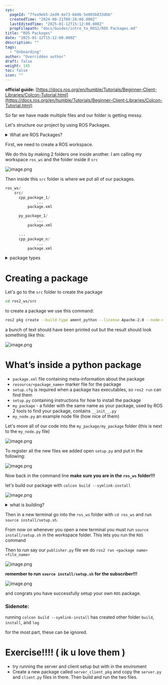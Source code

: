 ```yaml
---
sys:
  pageId: "7fea9eb5-2ed9-4e73-b6d6-5e093b833dbb"
  createdTime: "2024-08-21T00:28:00.000Z"
  lastEditedTime: "2025-01-12T15:12:00.000Z"
  propFilepath: "docs/Guides/intro_to_ROS2/ROS Packages.md"
title: "ROS Packages"
date: "2025-01-12T15:12:00.000Z"
description: ""
tags:
  - "Onboarding"
author: "Overridden author"
draft: false
weight: 145
toc: false
icon: ""
---
```


**official guide:** [https://docs.ros.org/en/humble/Tutorials/Beginner-Client-Libraries/Colcon-Tutorial.html](https://docs.ros.org/en/humble/Tutorials/Beginner-Client-Libraries/Colcon-Tutorial.html)

So far we have made multiple files and our folder is getting messy.

Let's structure our project by using ROS Packages.

<details>

<summary>What are ROS Packages?</summary>

ROS Packages are, as the name implies, packages of code that are highly sharable between ROS developers.

They consist of a folder, `package.xml` file, and source code

```python
      cpp_package_1/
		      ... imagine much code files here ..
          package.xml
```

</details>

First, we need to create a ROS workspace.

We do this by making 2 folders one inside another. I am calling my workspace `ros_ws` and the folder inside it `src`

![image.png](https://prod-files-secure.s3.us-west-2.amazonaws.com/d518164a-d88e-44d1-a4ee-3adb3bd8bce0/70706947-fd18-4537-a67b-e12946812d31/image.png?X-Amz-Algorithm=AWS4-HMAC-SHA256&X-Amz-Content-Sha256=UNSIGNED-PAYLOAD&X-Amz-Credential=ASIAZI2LB4664ZCSN6FE%2F20250604%2Fus-west-2%2Fs3%2Faws4_request&X-Amz-Date=20250604T091006Z&X-Amz-Expires=3600&X-Amz-Security-Token=IQoJb3JpZ2luX2VjEFEaCXVzLXdlc3QtMiJIMEYCIQDsqYtA1pGVsVk3zK6wiJSYY9sbt4%2FyOX6LIzk0mSVqtgIhAK%2FCoD3AvyMXHdWxQOiBRufE%2B8Xt294xEk6QD6sJXe6sKv8DCCoQABoMNjM3NDIzMTgzODA1IgwNsPF7DEy2Smy9JDgq3ANWvaKxHaGAGZSNs610sna1kRRklAR98T1VFGQ4CMJEznsSLgFSpfIaQBBIBd6CFJlDUl1OC6aWJQ7S2OoqnamwQwaQ0EBnBW4U6cvtHn4xTfOPMOr%2BmIRsRGIDhRrdmmbdUI7kHUmbgH%2BW%2FMFiVGjNI3SSnlyiX590P18d0KIFXrtXCNcpMGOgYFgLlM2jovzQIL%2BSMCl%2FBf2uxbAJL2i0Cq0KUdgdiEOFYQUwCDks56wcEDtE%2BxJx81mVMmvcMB6jUar4mxz7n6%2BV9JQC5WlJpKtKi4OCtmpRl6sEO7ztZUnltT%2F10szFFbk1H4JzVwVBddiOHjAwH6W59LlH%2FnJKQQlz1CVARtydR6MmXZVj8L5S43vEq4F3%2BsQ8d4TUvygvYR8%2FnC7LCrSbWhui8ryseAJuTe7nR1KrcBHamJOZwAISX%2FSiMziviBnXi8Kgv19tGF8WQ26tFNF67YZjx20Gs37C6v2%2BTPP8lrsKHzqtOMi2rsA1WFD%2Bq8Gb1GSVSnlpKR5P4A8vhkMuJgXmqRgHdEPsp7BMrmZwRmaUzSrr1XKTQwPys56dEmD1v3Coz%2Fh7Wn8aWu1PAubH%2BwUukmAsb0mKFfV7BdxYfjTXtCnGaRMjAqwKlnaQbJnqNTCviYDCBjqkAZPgkcDjoLGqyiLn4Pz3MnFezaWYCzfr3iLWyBRJbei9zZBPb6NaYPd9jVG2E28hXgYDQS8Mhc%2FUr%2BTOfSdsIyKS7DYt%2F298b8rR0QnAvv5bJP3VpweJr%2BMBWfF6hrYx1QTi2yLo25ChKLeD5EOqXsDKrs%2FoQZuNsOOUNz8V8MBoGqrFZOtUvPqFXnBj5R0a%2FQG%2FZVPo6j%2BgbOHmo%2F0Mx%2Bi0esv%2B&X-Amz-Signature=8e099c92785cc39596520f9646af0b15c0730695440ed22eb6ecc1ec0caf7192&X-Amz-SignedHeaders=host&x-id=GetObject)

Then inside this `src` folder is where we put all of our packages.

```python
ros_ws/
    src/
      cpp_package_1/
		      ...
          package.xml

      py_package_1/
		      ...
          package.xml

      ...
      cpp_package_n/
		      ...
          package.xml

```

<details>

<summary>package types</summary>

packages can be either `C++` or python.

the intern file structure is different for each but for this guide we will stick to creating python packages

</details>

# Creating a package

Let's go to the `src` folder to create the package

```bash
cd ros2_ws/src
```

to create a package we use this command:

```bash
ros2 pkg create --build-type ament_python --license Apache-2.0 --node-name my_node my_package
```

a bunch of text should have been printed out but the result should look something like this:

![image.png](https://prod-files-secure.s3.us-west-2.amazonaws.com/d518164a-d88e-44d1-a4ee-3adb3bd8bce0/e6cf1e3f-8512-4a3e-b131-079f800bf3e8/image.png?X-Amz-Algorithm=AWS4-HMAC-SHA256&X-Amz-Content-Sha256=UNSIGNED-PAYLOAD&X-Amz-Credential=ASIAZI2LB4664ZCSN6FE%2F20250604%2Fus-west-2%2Fs3%2Faws4_request&X-Amz-Date=20250604T091006Z&X-Amz-Expires=3600&X-Amz-Security-Token=IQoJb3JpZ2luX2VjEFEaCXVzLXdlc3QtMiJIMEYCIQDsqYtA1pGVsVk3zK6wiJSYY9sbt4%2FyOX6LIzk0mSVqtgIhAK%2FCoD3AvyMXHdWxQOiBRufE%2B8Xt294xEk6QD6sJXe6sKv8DCCoQABoMNjM3NDIzMTgzODA1IgwNsPF7DEy2Smy9JDgq3ANWvaKxHaGAGZSNs610sna1kRRklAR98T1VFGQ4CMJEznsSLgFSpfIaQBBIBd6CFJlDUl1OC6aWJQ7S2OoqnamwQwaQ0EBnBW4U6cvtHn4xTfOPMOr%2BmIRsRGIDhRrdmmbdUI7kHUmbgH%2BW%2FMFiVGjNI3SSnlyiX590P18d0KIFXrtXCNcpMGOgYFgLlM2jovzQIL%2BSMCl%2FBf2uxbAJL2i0Cq0KUdgdiEOFYQUwCDks56wcEDtE%2BxJx81mVMmvcMB6jUar4mxz7n6%2BV9JQC5WlJpKtKi4OCtmpRl6sEO7ztZUnltT%2F10szFFbk1H4JzVwVBddiOHjAwH6W59LlH%2FnJKQQlz1CVARtydR6MmXZVj8L5S43vEq4F3%2BsQ8d4TUvygvYR8%2FnC7LCrSbWhui8ryseAJuTe7nR1KrcBHamJOZwAISX%2FSiMziviBnXi8Kgv19tGF8WQ26tFNF67YZjx20Gs37C6v2%2BTPP8lrsKHzqtOMi2rsA1WFD%2Bq8Gb1GSVSnlpKR5P4A8vhkMuJgXmqRgHdEPsp7BMrmZwRmaUzSrr1XKTQwPys56dEmD1v3Coz%2Fh7Wn8aWu1PAubH%2BwUukmAsb0mKFfV7BdxYfjTXtCnGaRMjAqwKlnaQbJnqNTCviYDCBjqkAZPgkcDjoLGqyiLn4Pz3MnFezaWYCzfr3iLWyBRJbei9zZBPb6NaYPd9jVG2E28hXgYDQS8Mhc%2FUr%2BTOfSdsIyKS7DYt%2F298b8rR0QnAvv5bJP3VpweJr%2BMBWfF6hrYx1QTi2yLo25ChKLeD5EOqXsDKrs%2FoQZuNsOOUNz8V8MBoGqrFZOtUvPqFXnBj5R0a%2FQG%2FZVPo6j%2BgbOHmo%2F0Mx%2Bi0esv%2B&X-Amz-Signature=1befba9fcb74c7abc450f4a066c76359fad5319185f8199cd124976f9147e053&X-Amz-SignedHeaders=host&x-id=GetObject)

# What’s inside a python package

- `package.xml` file containing meta-information about the package
- `resource/<package_name>` marker file for the package
- `setup.cfg` is required when a package has executables, so `ros2 run` can find them
- `setup.py` containing instructions for how to install the package
- `my_package` - a folder with the same name as your package, used by ROS 2 tools to find your package, contains `__init__.py`
- `my_node.py` an example node file (how nice of them)

Let's move all of our code into the `my_package/my_package` folder (this is next to the `my_node.py` file)

![image.png](https://prod-files-secure.s3.us-west-2.amazonaws.com/d518164a-d88e-44d1-a4ee-3adb3bd8bce0/9ce58f11-0da9-4d3e-b86d-506a9685d378/image.png?X-Amz-Algorithm=AWS4-HMAC-SHA256&X-Amz-Content-Sha256=UNSIGNED-PAYLOAD&X-Amz-Credential=ASIAZI2LB4664ZCSN6FE%2F20250604%2Fus-west-2%2Fs3%2Faws4_request&X-Amz-Date=20250604T091006Z&X-Amz-Expires=3600&X-Amz-Security-Token=IQoJb3JpZ2luX2VjEFEaCXVzLXdlc3QtMiJIMEYCIQDsqYtA1pGVsVk3zK6wiJSYY9sbt4%2FyOX6LIzk0mSVqtgIhAK%2FCoD3AvyMXHdWxQOiBRufE%2B8Xt294xEk6QD6sJXe6sKv8DCCoQABoMNjM3NDIzMTgzODA1IgwNsPF7DEy2Smy9JDgq3ANWvaKxHaGAGZSNs610sna1kRRklAR98T1VFGQ4CMJEznsSLgFSpfIaQBBIBd6CFJlDUl1OC6aWJQ7S2OoqnamwQwaQ0EBnBW4U6cvtHn4xTfOPMOr%2BmIRsRGIDhRrdmmbdUI7kHUmbgH%2BW%2FMFiVGjNI3SSnlyiX590P18d0KIFXrtXCNcpMGOgYFgLlM2jovzQIL%2BSMCl%2FBf2uxbAJL2i0Cq0KUdgdiEOFYQUwCDks56wcEDtE%2BxJx81mVMmvcMB6jUar4mxz7n6%2BV9JQC5WlJpKtKi4OCtmpRl6sEO7ztZUnltT%2F10szFFbk1H4JzVwVBddiOHjAwH6W59LlH%2FnJKQQlz1CVARtydR6MmXZVj8L5S43vEq4F3%2BsQ8d4TUvygvYR8%2FnC7LCrSbWhui8ryseAJuTe7nR1KrcBHamJOZwAISX%2FSiMziviBnXi8Kgv19tGF8WQ26tFNF67YZjx20Gs37C6v2%2BTPP8lrsKHzqtOMi2rsA1WFD%2Bq8Gb1GSVSnlpKR5P4A8vhkMuJgXmqRgHdEPsp7BMrmZwRmaUzSrr1XKTQwPys56dEmD1v3Coz%2Fh7Wn8aWu1PAubH%2BwUukmAsb0mKFfV7BdxYfjTXtCnGaRMjAqwKlnaQbJnqNTCviYDCBjqkAZPgkcDjoLGqyiLn4Pz3MnFezaWYCzfr3iLWyBRJbei9zZBPb6NaYPd9jVG2E28hXgYDQS8Mhc%2FUr%2BTOfSdsIyKS7DYt%2F298b8rR0QnAvv5bJP3VpweJr%2BMBWfF6hrYx1QTi2yLo25ChKLeD5EOqXsDKrs%2FoQZuNsOOUNz8V8MBoGqrFZOtUvPqFXnBj5R0a%2FQG%2FZVPo6j%2BgbOHmo%2F0Mx%2Bi0esv%2B&X-Amz-Signature=7d2b4fe5ba02ee2322629af2fdc4063c69e784016a36173c146b9696158b9682&X-Amz-SignedHeaders=host&x-id=GetObject)

To register all the new files we added open `setup.py` and put in the following:

![image.png](https://prod-files-secure.s3.us-west-2.amazonaws.com/d518164a-d88e-44d1-a4ee-3adb3bd8bce0/1cd7c262-4cae-4496-9d75-c178537d24a2/image.png?X-Amz-Algorithm=AWS4-HMAC-SHA256&X-Amz-Content-Sha256=UNSIGNED-PAYLOAD&X-Amz-Credential=ASIAZI2LB4664ZCSN6FE%2F20250604%2Fus-west-2%2Fs3%2Faws4_request&X-Amz-Date=20250604T091006Z&X-Amz-Expires=3600&X-Amz-Security-Token=IQoJb3JpZ2luX2VjEFEaCXVzLXdlc3QtMiJIMEYCIQDsqYtA1pGVsVk3zK6wiJSYY9sbt4%2FyOX6LIzk0mSVqtgIhAK%2FCoD3AvyMXHdWxQOiBRufE%2B8Xt294xEk6QD6sJXe6sKv8DCCoQABoMNjM3NDIzMTgzODA1IgwNsPF7DEy2Smy9JDgq3ANWvaKxHaGAGZSNs610sna1kRRklAR98T1VFGQ4CMJEznsSLgFSpfIaQBBIBd6CFJlDUl1OC6aWJQ7S2OoqnamwQwaQ0EBnBW4U6cvtHn4xTfOPMOr%2BmIRsRGIDhRrdmmbdUI7kHUmbgH%2BW%2FMFiVGjNI3SSnlyiX590P18d0KIFXrtXCNcpMGOgYFgLlM2jovzQIL%2BSMCl%2FBf2uxbAJL2i0Cq0KUdgdiEOFYQUwCDks56wcEDtE%2BxJx81mVMmvcMB6jUar4mxz7n6%2BV9JQC5WlJpKtKi4OCtmpRl6sEO7ztZUnltT%2F10szFFbk1H4JzVwVBddiOHjAwH6W59LlH%2FnJKQQlz1CVARtydR6MmXZVj8L5S43vEq4F3%2BsQ8d4TUvygvYR8%2FnC7LCrSbWhui8ryseAJuTe7nR1KrcBHamJOZwAISX%2FSiMziviBnXi8Kgv19tGF8WQ26tFNF67YZjx20Gs37C6v2%2BTPP8lrsKHzqtOMi2rsA1WFD%2Bq8Gb1GSVSnlpKR5P4A8vhkMuJgXmqRgHdEPsp7BMrmZwRmaUzSrr1XKTQwPys56dEmD1v3Coz%2Fh7Wn8aWu1PAubH%2BwUukmAsb0mKFfV7BdxYfjTXtCnGaRMjAqwKlnaQbJnqNTCviYDCBjqkAZPgkcDjoLGqyiLn4Pz3MnFezaWYCzfr3iLWyBRJbei9zZBPb6NaYPd9jVG2E28hXgYDQS8Mhc%2FUr%2BTOfSdsIyKS7DYt%2F298b8rR0QnAvv5bJP3VpweJr%2BMBWfF6hrYx1QTi2yLo25ChKLeD5EOqXsDKrs%2FoQZuNsOOUNz8V8MBoGqrFZOtUvPqFXnBj5R0a%2FQG%2FZVPo6j%2BgbOHmo%2F0Mx%2Bi0esv%2B&X-Amz-Signature=31ce3771b4f429c5035c64387d461515f247db737cd0cde25bbbff51320c2d04&X-Amz-SignedHeaders=host&x-id=GetObject)

Now back in the command line **make sure you are in the** **`ros_ws`** **folder!!!**

let's build our package with `colcon build --symlink-install`

![image.png](https://prod-files-secure.s3.us-west-2.amazonaws.com/d518164a-d88e-44d1-a4ee-3adb3bd8bce0/2f2a0d27-b173-48fd-b189-5f5c0ce65619/image.png?X-Amz-Algorithm=AWS4-HMAC-SHA256&X-Amz-Content-Sha256=UNSIGNED-PAYLOAD&X-Amz-Credential=ASIAZI2LB4664ZCSN6FE%2F20250604%2Fus-west-2%2Fs3%2Faws4_request&X-Amz-Date=20250604T091006Z&X-Amz-Expires=3600&X-Amz-Security-Token=IQoJb3JpZ2luX2VjEFEaCXVzLXdlc3QtMiJIMEYCIQDsqYtA1pGVsVk3zK6wiJSYY9sbt4%2FyOX6LIzk0mSVqtgIhAK%2FCoD3AvyMXHdWxQOiBRufE%2B8Xt294xEk6QD6sJXe6sKv8DCCoQABoMNjM3NDIzMTgzODA1IgwNsPF7DEy2Smy9JDgq3ANWvaKxHaGAGZSNs610sna1kRRklAR98T1VFGQ4CMJEznsSLgFSpfIaQBBIBd6CFJlDUl1OC6aWJQ7S2OoqnamwQwaQ0EBnBW4U6cvtHn4xTfOPMOr%2BmIRsRGIDhRrdmmbdUI7kHUmbgH%2BW%2FMFiVGjNI3SSnlyiX590P18d0KIFXrtXCNcpMGOgYFgLlM2jovzQIL%2BSMCl%2FBf2uxbAJL2i0Cq0KUdgdiEOFYQUwCDks56wcEDtE%2BxJx81mVMmvcMB6jUar4mxz7n6%2BV9JQC5WlJpKtKi4OCtmpRl6sEO7ztZUnltT%2F10szFFbk1H4JzVwVBddiOHjAwH6W59LlH%2FnJKQQlz1CVARtydR6MmXZVj8L5S43vEq4F3%2BsQ8d4TUvygvYR8%2FnC7LCrSbWhui8ryseAJuTe7nR1KrcBHamJOZwAISX%2FSiMziviBnXi8Kgv19tGF8WQ26tFNF67YZjx20Gs37C6v2%2BTPP8lrsKHzqtOMi2rsA1WFD%2Bq8Gb1GSVSnlpKR5P4A8vhkMuJgXmqRgHdEPsp7BMrmZwRmaUzSrr1XKTQwPys56dEmD1v3Coz%2Fh7Wn8aWu1PAubH%2BwUukmAsb0mKFfV7BdxYfjTXtCnGaRMjAqwKlnaQbJnqNTCviYDCBjqkAZPgkcDjoLGqyiLn4Pz3MnFezaWYCzfr3iLWyBRJbei9zZBPb6NaYPd9jVG2E28hXgYDQS8Mhc%2FUr%2BTOfSdsIyKS7DYt%2F298b8rR0QnAvv5bJP3VpweJr%2BMBWfF6hrYx1QTi2yLo25ChKLeD5EOqXsDKrs%2FoQZuNsOOUNz8V8MBoGqrFZOtUvPqFXnBj5R0a%2FQG%2FZVPo6j%2BgbOHmo%2F0Mx%2Bi0esv%2B&X-Amz-Signature=71256d1af97242e95a72f9aa31958b69b17eeb7227812352e478acaf3a94b682&X-Amz-SignedHeaders=host&x-id=GetObject)

<details>

<summary>what is building?</summary>

if you are a CS major at Rose-Hulman you will learn the answer to this in CSSE132

but TLDR; is it combines all the code files into one program that can be run easily 

</details>

Then in a new terminal go into the `ros_ws` folder with `cd ros_ws` and run `source install/setup.sh`. 

From now on whenever you open a new terminal you must run `source install/setup.sh` in the workspace folder. This lets you run the `ROS` command

Then to run say our `publisher.py` file we do `ros2 run <package name> <file_name>`

![image.png](https://prod-files-secure.s3.us-west-2.amazonaws.com/d518164a-d88e-44d1-a4ee-3adb3bd8bce0/4f4b1219-3a44-4632-aa0a-ce3471699f59/image.png?X-Amz-Algorithm=AWS4-HMAC-SHA256&X-Amz-Content-Sha256=UNSIGNED-PAYLOAD&X-Amz-Credential=ASIAZI2LB4664ZCSN6FE%2F20250604%2Fus-west-2%2Fs3%2Faws4_request&X-Amz-Date=20250604T091006Z&X-Amz-Expires=3600&X-Amz-Security-Token=IQoJb3JpZ2luX2VjEFEaCXVzLXdlc3QtMiJIMEYCIQDsqYtA1pGVsVk3zK6wiJSYY9sbt4%2FyOX6LIzk0mSVqtgIhAK%2FCoD3AvyMXHdWxQOiBRufE%2B8Xt294xEk6QD6sJXe6sKv8DCCoQABoMNjM3NDIzMTgzODA1IgwNsPF7DEy2Smy9JDgq3ANWvaKxHaGAGZSNs610sna1kRRklAR98T1VFGQ4CMJEznsSLgFSpfIaQBBIBd6CFJlDUl1OC6aWJQ7S2OoqnamwQwaQ0EBnBW4U6cvtHn4xTfOPMOr%2BmIRsRGIDhRrdmmbdUI7kHUmbgH%2BW%2FMFiVGjNI3SSnlyiX590P18d0KIFXrtXCNcpMGOgYFgLlM2jovzQIL%2BSMCl%2FBf2uxbAJL2i0Cq0KUdgdiEOFYQUwCDks56wcEDtE%2BxJx81mVMmvcMB6jUar4mxz7n6%2BV9JQC5WlJpKtKi4OCtmpRl6sEO7ztZUnltT%2F10szFFbk1H4JzVwVBddiOHjAwH6W59LlH%2FnJKQQlz1CVARtydR6MmXZVj8L5S43vEq4F3%2BsQ8d4TUvygvYR8%2FnC7LCrSbWhui8ryseAJuTe7nR1KrcBHamJOZwAISX%2FSiMziviBnXi8Kgv19tGF8WQ26tFNF67YZjx20Gs37C6v2%2BTPP8lrsKHzqtOMi2rsA1WFD%2Bq8Gb1GSVSnlpKR5P4A8vhkMuJgXmqRgHdEPsp7BMrmZwRmaUzSrr1XKTQwPys56dEmD1v3Coz%2Fh7Wn8aWu1PAubH%2BwUukmAsb0mKFfV7BdxYfjTXtCnGaRMjAqwKlnaQbJnqNTCviYDCBjqkAZPgkcDjoLGqyiLn4Pz3MnFezaWYCzfr3iLWyBRJbei9zZBPb6NaYPd9jVG2E28hXgYDQS8Mhc%2FUr%2BTOfSdsIyKS7DYt%2F298b8rR0QnAvv5bJP3VpweJr%2BMBWfF6hrYx1QTi2yLo25ChKLeD5EOqXsDKrs%2FoQZuNsOOUNz8V8MBoGqrFZOtUvPqFXnBj5R0a%2FQG%2FZVPo6j%2BgbOHmo%2F0Mx%2Bi0esv%2B&X-Amz-Signature=59c1a55ff843377f16c6b869309bfe99f81843090191f9f7d29044222db1f31c&X-Amz-SignedHeaders=host&x-id=GetObject)

**remember to run** **`source install/setup.sh`** **for the subscriber!!!**

![image.png](https://prod-files-secure.s3.us-west-2.amazonaws.com/d518164a-d88e-44d1-a4ee-3adb3bd8bce0/02121119-dad4-49ec-8356-c956108b4243/image.png?X-Amz-Algorithm=AWS4-HMAC-SHA256&X-Amz-Content-Sha256=UNSIGNED-PAYLOAD&X-Amz-Credential=ASIAZI2LB4664ZCSN6FE%2F20250604%2Fus-west-2%2Fs3%2Faws4_request&X-Amz-Date=20250604T091006Z&X-Amz-Expires=3600&X-Amz-Security-Token=IQoJb3JpZ2luX2VjEFEaCXVzLXdlc3QtMiJIMEYCIQDsqYtA1pGVsVk3zK6wiJSYY9sbt4%2FyOX6LIzk0mSVqtgIhAK%2FCoD3AvyMXHdWxQOiBRufE%2B8Xt294xEk6QD6sJXe6sKv8DCCoQABoMNjM3NDIzMTgzODA1IgwNsPF7DEy2Smy9JDgq3ANWvaKxHaGAGZSNs610sna1kRRklAR98T1VFGQ4CMJEznsSLgFSpfIaQBBIBd6CFJlDUl1OC6aWJQ7S2OoqnamwQwaQ0EBnBW4U6cvtHn4xTfOPMOr%2BmIRsRGIDhRrdmmbdUI7kHUmbgH%2BW%2FMFiVGjNI3SSnlyiX590P18d0KIFXrtXCNcpMGOgYFgLlM2jovzQIL%2BSMCl%2FBf2uxbAJL2i0Cq0KUdgdiEOFYQUwCDks56wcEDtE%2BxJx81mVMmvcMB6jUar4mxz7n6%2BV9JQC5WlJpKtKi4OCtmpRl6sEO7ztZUnltT%2F10szFFbk1H4JzVwVBddiOHjAwH6W59LlH%2FnJKQQlz1CVARtydR6MmXZVj8L5S43vEq4F3%2BsQ8d4TUvygvYR8%2FnC7LCrSbWhui8ryseAJuTe7nR1KrcBHamJOZwAISX%2FSiMziviBnXi8Kgv19tGF8WQ26tFNF67YZjx20Gs37C6v2%2BTPP8lrsKHzqtOMi2rsA1WFD%2Bq8Gb1GSVSnlpKR5P4A8vhkMuJgXmqRgHdEPsp7BMrmZwRmaUzSrr1XKTQwPys56dEmD1v3Coz%2Fh7Wn8aWu1PAubH%2BwUukmAsb0mKFfV7BdxYfjTXtCnGaRMjAqwKlnaQbJnqNTCviYDCBjqkAZPgkcDjoLGqyiLn4Pz3MnFezaWYCzfr3iLWyBRJbei9zZBPb6NaYPd9jVG2E28hXgYDQS8Mhc%2FUr%2BTOfSdsIyKS7DYt%2F298b8rR0QnAvv5bJP3VpweJr%2BMBWfF6hrYx1QTi2yLo25ChKLeD5EOqXsDKrs%2FoQZuNsOOUNz8V8MBoGqrFZOtUvPqFXnBj5R0a%2FQG%2FZVPo6j%2BgbOHmo%2F0Mx%2Bi0esv%2B&X-Amz-Signature=df618ddbf850ba483fa19ce86da2f1c0969ff24f9989803373390565704e9256&X-Amz-SignedHeaders=host&x-id=GetObject)

and congrats you have successfully setup your own `ROS` package.

### Sidenote:

running `colcon build --symlink-install` has created other folder `build`, `install`, and `log`

for the most part, these can be ignored.

# Exercise!!!! ( ik u love them )

- try running the server and client setup but with in the enviroment
- Create a new package called `server_client_pkg` and copy the `server.py` and `client.py` files in there. Then build and run the two files.
